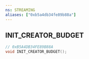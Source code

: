 ```yaml
---
ns: STREAMING
aliases: ["0xb5a4db34fe89b88a"]
---
```

## INIT_CREATOR_BUDGET

```c
// 0xB5A4DB34FE89B88A
void INIT_CREATOR_BUDGET();
```
